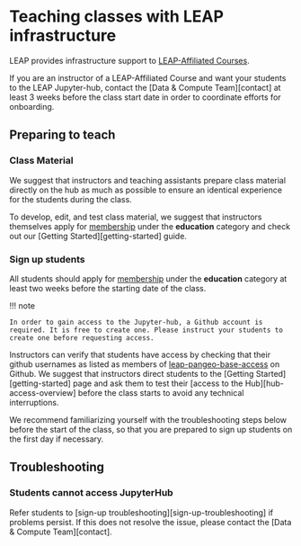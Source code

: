 # Teaching classes with LEAP infrastructure

LEAP provides infrastructure support to [LEAP-Affiliated Courses](https://leap.columbia.edu/education/education-curriculum/).

If you are an instructor of a LEAP-Affiliated Course and want your students to the LEAP Jupyter-hub, contact the [Data & Compute Team][contact] at least 3 weeks before the class start date in order to coordinate efforts for onboarding.

## Preparing to teach

### Class Material

We suggest that instructors and teaching assistants prepare class material directly on the hub as much as possible to ensure an identical experience for the students during the class.

To develop, edit, and test class material, we suggest that instructors themselves apply for [membership](https://forms.gle/RpeaMZh5btTdZtzu8) under the **education** category and check out our [Getting Started][getting-started] guide.

### Sign up students

All students should apply for [membership](https://forms.gle/RpeaMZh5btTdZtzu8) under the **education** category at least two weeks before the starting date of the class.

!!! note

    In order to gain access to the Jupyter-hub, a Github account is required. It is free to create one. Please instruct your students to create one before requesting access.

Instructors can verify that students have access by checking that their github usernames as listed as members of [leap-pangeo-base-access](https://github.com/orgs/leap-stc/teams/leap-pangeo-base-access) on Github. We suggest that instructors direct students to the [Getting Started][getting-started] page and ask them to test their [access to the Hub][hub-access-overview] before the class starts to avoid any technical interruptions.

We recommend familiarizing yourself with the troubleshooting steps below before the start of the class, so that you are prepared to sign up students on the first day if necessary.

## Troubleshooting

### Students cannot access JupyterHub

Refer students to [sign-up troubleshooting][sign-up-troubleshooting] if problems persist. If this does not resolve the issue, please contact the [Data & Compute Team][contact].
